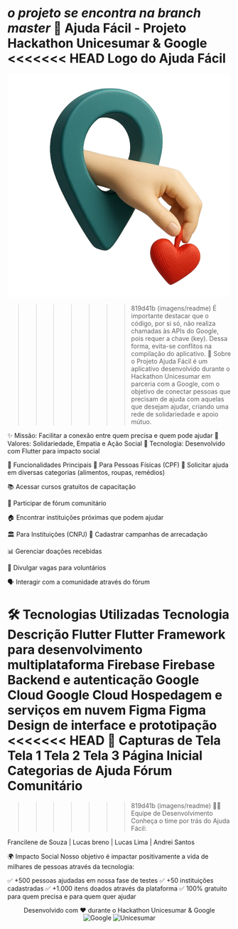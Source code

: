 ***o projeto se encontra na branch master***
🌟 Ajuda Fácil - Projeto Hackathon Unicesumar & Google 
<<<<<<< HEAD
Logo do Ajuda Fácil
=======
![Logo do projeto](assets/image/logo.png)
>>>>>>> 819d41b (imagens/readme)
É importante destacar que o código, por si só, não realiza chamadas às APIs do Google, pois requer a chave (key). Dessa forma, evita-se conflitos na compilação do aplicativo.
📱 Sobre o Projeto
Ajuda Fácil é um aplicativo desenvolvido durante o Hackathon Unicesumar em parceria com a Google, com o objetivo de conectar pessoas que precisam de ajuda com aquelas que desejam ajudar, criando uma rede de solidariedade e apoio mútuo.

✨ Missão: Facilitar a conexão entre quem precisa e quem pode ajudar
💙 Valores: Solidariedade, Empatia e Ação Social
🚀 Tecnologia: Desenvolvido com Flutter para impacto social

🎯 Funcionalidades Principais
👥 Para Pessoas Físicas (CPF)
📌 Solicitar ajuda em diversas categorias (alimentos, roupas, remédios)

📚 Acessar cursos gratuitos de capacitação

💬 Participar de fórum comunitário

🏠 Encontrar instituições próximas que podem ajudar

🏛️ Para Instituições (CNPJ)
📢 Cadastrar campanhas de arrecadação

📊 Gerenciar doações recebidas

📝 Divulgar vagas para voluntários

🗣️ Interagir com a comunidade através do fórum

🛠️ Tecnologias Utilizadas
Tecnologia	Descrição
Flutter Flutter	Framework para desenvolvimento multiplataforma
Firebase Firebase	Backend e autenticação
Google Cloud Google Cloud	Hospedagem e serviços em nuvem
Figma Figma	Design de interface e prototipação
<<<<<<< HEAD
📸 Capturas de Tela
Tela 1	Tela 2	Tela 3
Página Inicial	Categorias de Ajuda	Fórum Comunitário
=======



>>>>>>> 819d41b (imagens/readme)
👨‍💻 Equipe de Desenvolvimento
Conheça o time por trás do Ajuda Fácil:

Francilene de Souza | Lucas breno | Lucas Lima | Andrei Santos

🌍 Impacto Social
Nosso objetivo é impactar positivamente a vida de milhares de pessoas através da tecnologia:

✅ +500 pessoas ajudadas em nossa fase de testes
✅ +50 instituições cadastradas
✅ +1.000 itens doados através da plataforma
✅ 100% gratuito para quem precisa e para quem quer ajudar


<p align="center"> Desenvolvido com ❤️ durante o Hackathon Unicesumar & Google <br> <img src="https://img.icons8.com/color/48/000000/google-logo.png" alt="Google" height="40"/> <img src="https://upload.wikimedia.org/wikipedia/commons/thumb/9/96/Unicesumar_-_logo.png/1200px-Unicesumar_-_logo.png" alt="Unicesumar" height="40"/> </p>

